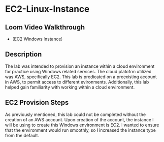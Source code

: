 # EC2-Linux-Instance
<h2>Loom Video Walkthrough </h2>

- [EC2 Windows Instance)
<h2>Description</h2>
The lab was intended to provision an instance within a cloud environment for practice using Windows related services. The cloud platofrm utilized was AWS, specifically EC2. This lab is predicated on a preexisting account in AWS, to permit access to different evironments. Additionally, this lab helped gain familiarity with working within a cloud environment. <br/>

<h2>EC2 Provision Steps </h2> 
As previously mentioned, this lab could not be completed without the creation of an AWS account. Upon creation of the account, the instance I will be using to create this Windows environment is EC2. I wanted to ensure that the environment would run smoothly, so I increased the instance type from the default. 
